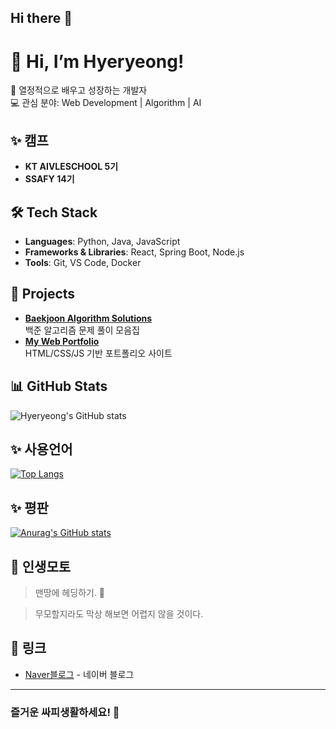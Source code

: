 ## Hi there 👋
# 👋 Hi, I’m Hyeryeong!

🚀 열정적으로 배우고 성장하는 개발자  
💻 관심 분야: Web Development | Algorithm | AI  

## ✨ 캠프
-  **KT AIVLESCHOOL 5기**
-  **SSAFY 14기**

## 🛠 Tech Stack
- **Languages**: Python, Java, JavaScript  
- **Frameworks & Libraries**: React, Spring Boot, Node.js  
- **Tools**: Git, VS Code, Docker  

## 📌 Projects
- **[Baekjoon Algorithm Solutions](https://github.com/hyeryeongeda/baekjoon_algorithm)**  
  백준 알고리즘 문제 풀이 모음집  
- **[My Web Portfolio](https://github.com/hyeryeongeda/my_web)**  
  HTML/CSS/JS 기반 포트폴리오 사이트  

## 📊 GitHub Stats
![Hyeryeong's GitHub stats](https://github-readme-stats.vercel.app/api?username=hyeryeongeda&show_icons=true&theme=tokyonight)

## ✨ 사용언어

[![Top Langs](https://github-readme-stats.vercel.app/api/top-langs/?username=hyeryeongeda)](https://github.com/anuraghazra/github-readme-stats)

## ✨ 평판
[![Anurag's GitHub stats](https://github-readme-stats.vercel.app/api?username=hyeryeongeda)](https://github.com/anuraghazra/github-readme-stats)

## 💬 인생모토

> 맨땅에 헤딩하기. 💭

> 무모할지라도 막상 해보면 어렵지 않을 것이다.


## 🔗 링크
- [Naver블로그](https://blog.naver.com/novembre_vingt-deux) - 네이버 블로그

---

### 즐거운 싸피생활하세요! 🚀
